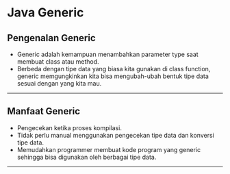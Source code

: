 # Java Generic

## Pengenalan Generic

- Generic adalah kemampuan menambahkan parameter type saat membuat class atau method.
- Berbeda dengan tipe data yang biasa kita gunakan di class function, 
generic memgungkinkan kita bisa mengubah-ubah bentuk tipe data sesuai dengan yang kita mau.

---

## Manfaat Generic

- Pengecekan ketika proses kompilasi.
- Tidak perlu manual menggunakan pengecekan tipe data dan konversi tipe data.
- Memudahkan programmer membuat kode program yang generic sehingga bisa digunakan oleh berbagai tipe data.

---

